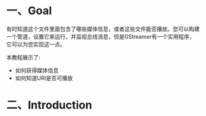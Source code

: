 # 一、Goal

有时知道这个文件里面包含了哪些媒体信息，或者这些文件能否播放。您可以构建一个管道，设置它来运行，并监视总线消息，但是GStreamer有一个实用程序，它可以为您实现这一点。

本教程展示了:
- 如何获得媒体信息
- 如何知道URI是否可播放

# 二、Introduction
